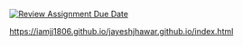 [![Review Assignment Due Date](https://classroom.github.com/assets/deadline-readme-button-22041afd0340ce965d47ae6ef1cefeee28c7c493a6346c4f15d667ab976d596c.svg)](https://classroom.github.com/a/ZirlHg4z)

https://iamjj1806.github.io/jayeshjhawar.github.io/index.html
